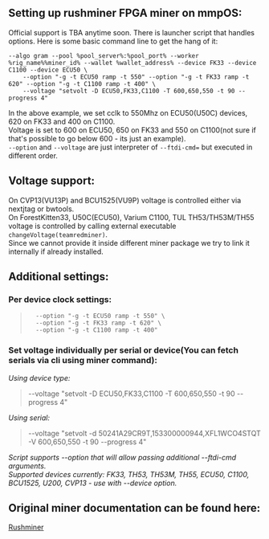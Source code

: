 ## Setting up rushminer FPGA miner on mmpOS:

Official support is TBA anytime soon. There is launcher script that handles options. Here is some basic command line to get the hang of it:  
```
--algo gram --pool %pool_server%:%pool_port% --worker %rig_name%%miner_id% --wallet %wallet_address% --device FK33 --device C1100 --device ECU50 \
	--option "-g -t ECU50 ramp -t 550" --option "-g -t FK33 ramp -t 620" --option "-g -t C1100 ramp -t 400" \
	--voltage "setvolt -D ECU50,FK33,C1100 -T 600,650,550 -t 90 --progress 4"
```
In the above example, we set cclk to 550Mhz on ECU50(U50C) devices, 620 on FK33 and 400 on C1100.  
Voltage is set to 600 on ECU50, 650 on FK33 and 550 on C1100(not sure if that's possible to go below 600 - its just an example).  
`--option` and `--voltage` are just interpreter of `--ftdi-cmd=` but executed in different order.  

## Voltage support:
On CVP13(VU13P) and BCU1525(VU9P) voltage is controlled either via nextjtag or bwtools.  
On ForestKitten33, U50C(ECU50), Varium C1100, TUL TH53/TH53M/TH55 voltage is controlled by calling external executable `changeVoltage(teamredminer)`.  
Since we cannot provide it inside different miner package we try to link it internally if already installed.  

## Additional settings:
### Per device clock settings:
>       --option "-g -t ECU50 ramp -t 550" \
>       --option "-g -t FK33 ramp -t 620" \
>       --option "-g -t C1100 ramp -t 400"
>
### Set voltage individually per serial or device(You can fetch serials via cli using miner command):    
*Using device type:*  
>	--voltage "setvolt -D ECU50,FK33,C1100 -T 600,650,550 -t 90 --progress 4"  
>
*Using serial:*  
>	--voltage "setvolt -d 50241A29CR9T,153300000944,XFL1WCO4STQT -V 600,650,550 -t 90 --progress 4"  
>
*Script supports --option that will allow passing additional --ftdi-cmd arguments.*  
*Supported devices currently: FK33, TH53, TH53M, TH55, ECU50, C1100, BCU1525, U200, CVP13 - use with --device option.*

## Original miner documentation can be found here:  
[Rushminer](https://github.com/quayd/RushMiner) 
